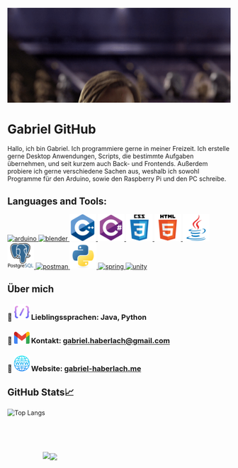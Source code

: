 <link rel="stylesheet" type="text/css" href="https://raw.githubusercontent.com/github-gabriel/github-gabriel/main/style.css">
<p align="center">
  <img src="images/HelloThere.gif" alt="hello_there" />
</p>

# Gabriel GitHub

Hallo, ich bin Gabriel. Ich programmiere gerne in meiner Freizeit. Ich erstelle gerne Desktop Anwendungen, Scripts, die bestimmte Aufgaben übernehmen, und seit kurzem auch Back- und Frontends. Außerdem probiere ich gerne verschiedene Sachen aus, weshalb ich sowohl Programme für den Arduino, sowie den Raspberry Pi und den PC schreibe. 

<h2 align="left">Languages and Tools:</h2>
<p align="left"> <a href="https://www.arduino.cc/" target="_blank" rel="noreferrer"> <img src="https://cdn.worldvectorlogo.com/logos/arduino-1.svg" alt="arduino" width="50" height="50"/> </a> <a href="https://www.blender.org/" target="_blank" rel="noreferrer"> <img src="https://download.blender.org/branding/community/blender_community_badge_white.svg" alt="blender" width="60" height="60"/> </a> <a href="https://www.w3schools.com/cpp/" target="_blank" rel="noreferrer"> <img src="https://raw.githubusercontent.com/devicons/devicon/master/icons/cplusplus/cplusplus-original.svg" alt="cplusplus" width="60" height="60"/> </a> <a href="https://www.w3schools.com/cs/" target="_blank" rel="noreferrer"> <img src="https://raw.githubusercontent.com/devicons/devicon/master/icons/csharp/csharp-original.svg" alt="csharp" width="60" height="60"/> </a> <a href="https://www.w3schools.com/css/" target="_blank" rel="noreferrer"> <img src="https://raw.githubusercontent.com/devicons/devicon/master/icons/css3/css3-original-wordmark.svg" alt="css3" width="60" height="60"/> </a> <a href="https://www.w3.org/html/" target="_blank" rel="noreferrer"> <img src="https://raw.githubusercontent.com/devicons/devicon/master/icons/html5/html5-original-wordmark.svg" alt="html5" width="60" height="60"/> </a> <a href="https://www.java.com" target="_blank" rel="noreferrer"> <img src="https://raw.githubusercontent.com/devicons/devicon/master/icons/java/java-original.svg" alt="java" width="60" height="60"/> </a> <a href="https://www.postgresql.org" target="_blank" rel="noreferrer"> <img src="https://raw.githubusercontent.com/devicons/devicon/master/icons/postgresql/postgresql-original-wordmark.svg" alt="postgresql" width="60" height="60"/> </a> <a href="https://postman.com" target="_blank" rel="noreferrer"> <img src="https://www.vectorlogo.zone/logos/getpostman/getpostman-icon.svg" alt="postman" width="60" height="60"/> </a> <a href="https://www.python.org" target="_blank" rel="noreferrer"> <img src="https://raw.githubusercontent.com/devicons/devicon/master/icons/python/python-original.svg" alt="python" width="60" height="60"/> </a> <a href="https://spring.io/" target="_blank" rel="noreferrer"> <img src="https://www.vectorlogo.zone/logos/springio/springio-icon.svg" alt="spring" width="60" height="60"/> </a> <a href="https://unity.com/" target="_blank" rel="noreferrer"> <img src="https://www.vectorlogo.zone/logos/unity3d/unity3d-icon.svg" alt="unity" width="60" height="60"/> </a> </p>

## Über mich

### 📌 <img src="images/code.png" width="35"></img>  Lieblingssprachen: Java, Python 

### 📌 <img src="images/gmail.png" width="35"></img> Kontakt: gabriel.haberlach@gmail.com

### 📌 <img src="images/www.png" width="35"></img>  Website: [gabriel-haberlach.me](https://gabriel-haberlach.me/)

## GitHub Stats📈
![Top Langs](https://github-readme-stats-neon-omega-77.vercel.app/api/top-langs/?username=github-gabriel&hide=ShaderLab,HLSL,C,CMake&langs_count=10&theme=calm&layout=compact)

<div style="margin: 80px;">

  <a href="https://github.com/github-gabriel/vertretungsplan">
    <img align="left" height="130em" src="https://github-readme-stats-neon-omega-77.vercel.app/api/pin/?username=github-gabriel&repo=vertretungsplan&theme=calm"/> 
  </a>

  <a href="https://github.com/github-gabriel/portfolio">
    <img align="center" height="130em" src="https://github-readme-stats-neon-omega-77.vercel.app/api/pin/?username=github-gabriel&repo=portfolio&theme=calm"/>
  </a>
  
</div>
